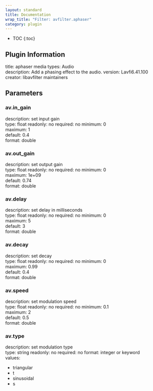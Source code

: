 ```yaml
---
layout: standard
title: Documentation
wrap_title: "Filter: avfilter.aphaser"
category: plugin
---
```

* TOC
{:toc}

## Plugin Information

title: aphaser
media types:
Audio  
description: Add a phasing effect to the audio.
version: Lavfi6.41.100
creator: libavfilter maintainers

## Parameters

### av.in_gain

description:
set input gain  
type: float
readonly: no
required: no
minimum: 0  
maximum: 1  
default: 0.4  
format: double  

### av.out_gain

description:
set output gain  
type: float
readonly: no
required: no
minimum: 0  
maximum: 1e+09  
default: 0.74  
format: double  

### av.delay

description:
set delay in milliseconds  
type: float
readonly: no
required: no
minimum: 0  
maximum: 5  
default: 3  
format: double  

### av.decay

description:
set decay  
type: float
readonly: no
required: no
minimum: 0  
maximum: 0.99  
default: 0.4  
format: double  

### av.speed

description:
set modulation speed  
type: float
readonly: no
required: no
minimum: 0.1  
maximum: 2  
default: 0.5  
format: double  

### av.type

description:
set modulation type  
type: string
readonly: no
required: no
format: integer or keyword  
values:
* triangular
* t
* sinusoidal
* s

